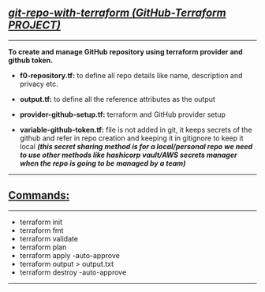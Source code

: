 ## <b><u><i>git-repo-with-terraform (GitHub-Terraform PROJECT)</b></u></i>

***
<b> To create and manage GitHub repository using terraform provider and github token.</b>

- <b>f0-repository.tf:</b>
  to define all repo details like name, description and privacy etc.

- <b>output.tf:</b>
  to define all the reference attributes as the output

- <b>provider-github-setup.tf:</b>
  terraform and GitHub provider setup

- <b>variable-github-token.tf:</b>
  file is not added in git, it keeps secrets of the github and refer in repo creation and keeping it in gitignore to
  keep it local
  <b><i>(this secret sharing method is for a local/personal repo we need to use other methods like hashicorp vault/AWS secrets manager when
  the repo is going to be managed by a team)</i></b>

***

## <b><u>Commands:</b></u>

***

- terraform init
- terraform fmt
- terraform validate
- terraform plan
- terraform apply -auto-approve
- terraform output > output.txt
- terraform destroy -auto-approve

***
